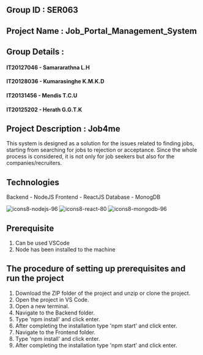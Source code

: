 ## Group ID : SER063

## Project Name : Job_Portal_Management_System

## Group Details : 

#### IT20127046 - Samararathna L.H

#### IT20128036 - Kumarasinghe K.M.K.D

#### IT20131456 - Mendis T.C.U

#### IT20125202 - Herath G.G.T.K

## Project Description : Job4me
This system is designed as a solution for the issues related to finding jobs, starting from searching for jobs to rejection or acceptance. Since the whole process is considered, it is not only for job seekers but also for the companies/recruiters.

## Technologies 

Backend  - NodeJS
Frontend - ReactJS
Database - MonogDB

![icons8-nodejs-96](https://user-images.githubusercontent.com/88360235/172019933-57e14003-5046-4de8-a20d-f9571fd902e7.png)      ![icons8-react-80](https://user-images.githubusercontent.com/88360235/172019906-9e90b1ca-e4c1-4171-a2aa-38ecb949740e.png)     ![icons8-mongodb-96](https://user-images.githubusercontent.com/88360235/172019939-71619ffd-266a-4173-a752-f1ab8acd8155.png)

## Prerequisite

1. Can be used VSCode
2. Node has been installed to the machine

## The procedure of setting up prerequisites and run the project

1. Download the ZIP folder of the project and unzip or clone the project.
2. Open the project in VS Code.
3. Open a new terminal.
4. Navigate to the Backend folder.
5. Type 'npm install' and click enter.
6. After completing the installation type 'npm start' and click enter.
7. Navigate to the Frontend folder.
8. Type 'npm install' and click enter.
9. After completing the installation type 'npm start' and click enter.
